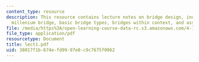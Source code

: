 ```yaml
---
content_type: resource
description: This resource contains lecture notes on bridge design, including the
  millenium bridge, basic bridge types, bridges within context, and assignment background.
file: /media/https%3A/open-learning-course-data-rc.s3.amazonaws.com/4-191-introduction-to-integrated-design-fall-2006/38017f1b674efd9997e0c9c7675f0962_lect1.pdf
file_type: application/pdf
resourcetype: Document
title: lect1.pdf
uid: 38017f1b-674e-fd99-97e0-c9c7675f0962
---
```

